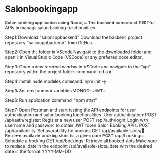 # Salonbookingapp

Salon booking application using Node.js. The backend consists of RESTful APIs to manage salon booking functionalities

Step1: Download "salonappbackend"
       Download the backend project repository "salonappbackend" from GitHub.

Step2: Open the folder in VScode
      Navigate to the downloaded folder and open it in Visual Studio Code (VSCode) or any preferred code editor.

Step3: Open a new terminal window in VSCode and navigate to the "api" repository within the project folder.
       command: cd api
       
Step4: Install node modules
      command: npm init -y
      
Step5: Set environment variables
       MONGO=<your-mongodb-uri>
       JWT=<your-jwt-secret>

Step6: Run application
      command: "npm start"

Step7: Open Postman and start testing the API endpoints for user authentication and salon booking functionalities.
       User authentication:
        POST /api/auth/register: Register a new user
        POST /api/auth/login: Login with username and password to obtain JWT token
       Salon Booking APIs:
        POST /api/availability: Set availability for booking
        GET /api/available-slots/:date: Retrieve available booking slots for a given date
        POST /api/bookings: Schedule a booking
        GET /api/bookings: Retrieve all booked slots
        Make sure to replace :date in the endpoint /api/available-slots/:date with the desired date in the format YYYY-MM-DD
       

